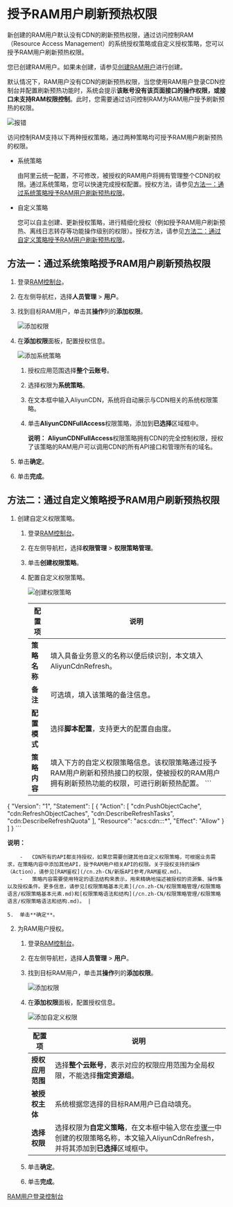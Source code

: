 # 授予RAM用户刷新预热权限

新创建的RAM用户默认没有CDN的刷新预热权限，通过访问控制RAM（Resource Access Management）的系统授权策略或自定义授权策略，您可以授予RAM用户刷新预热权限。

您已创建RAM用户。如果未创建，请参见[创建RAM用户](/cn.zh-CN/用户管理/基本操作/创建RAM用户.md)进行创建。

默认情况下，RAM用户没有CDN的刷新预热权限，当您使用RAM用户登录CDN控制台并配置刷新预热功能时，系统会提示**该账号没有该页面接口的操作权限，或接口未支持RAM权限控制**。此时，您需要通过访问控制RAM为RAM用户授予刷新预热的权限。

![报错](https://static-aliyun-doc.oss-accelerate.aliyuncs.com/assets/img/zh-CN/4906234261/p285875.png)

访问控制RAM支持以下两种授权策略，通过两种策略均可授予RAM用户刷新预热的权限。

-   系统策略

    由阿里云统一配置，不可修改，被授权的RAM用户将拥有管理整个CDN的权限。通过系统策略，您可以快速完成授权配置。授权方法，请参见[方法一：通过系统策略授予RAM用户刷新预热权限](#section_7l8_9g8_u83)。

-   自定义策略

    您可以自主创建、更新授权策略，进行精细化授权（例如授予RAM用户刷新预热、离线日志转存等功能操作级别的权限）。授权方法，请参见[方法二：通过自定义策略授予RAM用户刷新预热权限](#section_sx6_c72_162)。


## 方法一：通过系统策略授予RAM用户刷新预热权限

1.  登录[RAM控制台](https://ram.console.aliyun.com)。

2.  在左侧导航栏，选择**人员管理** \> **用户**。

3.  找到目标RAM用户，单击其**操作**列的**添加权限**。

    ![添加权限](https://static-aliyun-doc.oss-accelerate.aliyuncs.com/assets/img/zh-CN/7887283261/p283901.png)

4.  在**添加权限**面板，配置授权信息。

    ![添加系统策略](https://static-aliyun-doc.oss-accelerate.aliyuncs.com/assets/img/zh-CN/9152334261/p283951.png)

    1.  授权应用范围选择**整个云账号**。

    2.  选择权限为**系统策略**。

    3.  在文本框中输入AliyunCDN，系统将自动展示与CDN相关的系统权限策略。

    4.  单击**AliyunCDNFullAccess**权限策略，添加到**已选择**区域框中。

        **说明：** **AliyunCDNFullAccess**权限策略拥有CDN的完全控制权限，授权了该策略的RAM用户可以调用CDN的所有API接口和管理所有的域名。

5.  单击**确定**。

6.  单击**完成**。


## 方法二：通过自定义策略授予RAM用户刷新预热权限

1.  创建自定义权限策略。

    1.  登录[RAM控制台](https://ram.console.aliyun.com)。

    2.  在左侧导航栏，选择**权限管理** \> **权限策略管理**。

    3.  单击**创建权限策略**。

    4.  配置自定义权限策略。

        ![创建权限策略](https://static-aliyun-doc.oss-accelerate.aliyuncs.com/assets/img/zh-CN/0140483261/p284018.png)

        |配置项|说明|
        |---|--|
        |**策略名称**|填入具备业务意义的名称以便后续识别，本文填入AliyunCdnRefresh。|
        |**备注**|可选填，填入该策略的备注信息。|
        |**配置模式**|选择**脚本配置**，支持更大的配置自由度。|
        |**策略内容**|填入下方的自定义权限策略信息。该权限策略通过授予RAM用户刷新和预热接口的权限，使被授权的RAM用户拥有刷新预热功能的权限，可进行刷新预热配置。        ```
{
  "Version": "1",
  "Statement": [
    {
      "Action": [
        "cdn:PushObjectCache",
        "cdn:RefreshObjectCaches",
        "cdn:DescribeRefreshTasks",
        "cdn:DescribeRefreshQuota"
      ],
      "Resource": "acs:cdn:*:*:*",
      "Effect": "Allow"
    }
  ]
}
        ```

**说明：**

        -   CDN所有的API都支持授权，如果您需要创建其他自定义权限策略，可根据业务需求，在策略内容中添加其他API，授予RAM用户相关API的权限。关于授权支持的操作（Action），请参见[RAM鉴权](/cn.zh-CN/新版API参考/RAM鉴权.md)。
        -   策略内容需要使用特定的语法结构来表示，用来精确地描述被授权的资源集、操作集以及授权条件。更多信息，请参见[权限策略基本元素](/cn.zh-CN/权限策略管理/权限策略语言/权限策略基本元素.md)和[权限策略语法和结构](/cn.zh-CN/权限策略管理/权限策略语言/权限策略语法和结构.md)。 |

    5.  单击**确定**。

2.  为RAM用户授权。

    1.  登录[RAM控制台](https://ram.console.aliyun.com)。

    2.  在左侧导航栏，选择**人员管理** \> **用户**。

    3.  找到目标RAM用户，单击其**操作**列的**添加权限**。

        ![添加权限](https://static-aliyun-doc.oss-accelerate.aliyuncs.com/assets/img/zh-CN/7887283261/p283901.png)

    4.  在**添加权限**面板，配置授权信息。

        ![添加自定义权限](https://static-aliyun-doc.oss-accelerate.aliyuncs.com/assets/img/zh-CN/0140483261/p284024.png)

        |配置项|说明|
        |---|--|
        |**授权应用范围**|选择**整个云账号**，表示对应的权限应用范围为全局权限，不能选择**指定资源组**。|
        |**被授权主体**|系统根据您选择的目标RAM用户已自动填充。|
        |**选择权限**|选择权限为**自定义策略**，在文本框中输入您在[步骤一](#step_dsb_1z0_5lx)中创建的权限策略名称，本文输入AliyunCdnRefresh，并将其添加到**已选择**区域框中。|

    5.  单击**确定**。

    6.  单击**完成**。


[RAM用户登录控制台](/cn.zh-CN/用户管理/登录管理/RAM用户登录控制台.md)

